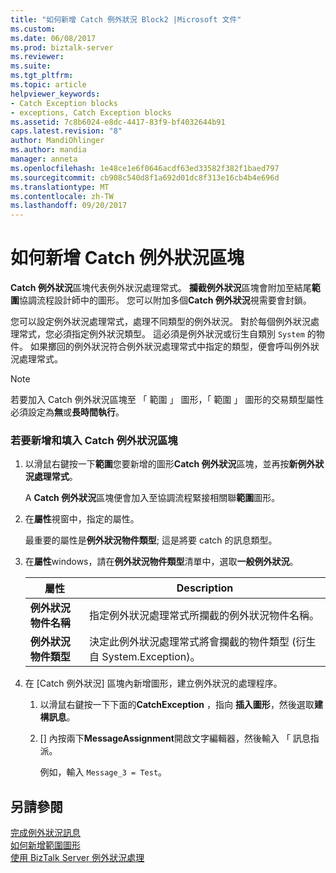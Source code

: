 ```yaml
---
title: "如何新增 Catch 例外狀況 Block2 |Microsoft 文件"
ms.custom: 
ms.date: 06/08/2017
ms.prod: biztalk-server
ms.reviewer: 
ms.suite: 
ms.tgt_pltfrm: 
ms.topic: article
helpviewer_keywords:
- Catch Exception blocks
- exceptions, Catch Exception blocks
ms.assetid: 7c8b6024-e8dc-4417-83f9-bf4032644b91
caps.latest.revision: "8"
author: MandiOhlinger
ms.author: mandia
manager: anneta
ms.openlocfilehash: 1e48ce1e6f0646acdf63ed33582f382f1baed797
ms.sourcegitcommit: cb908c540d8f1a692d01dc8f313e16cb4b4e696d
ms.translationtype: MT
ms.contentlocale: zh-TW
ms.lasthandoff: 09/20/2017
---
```

# <a name="how-to-add-a-catch-exception-block"></a>如何新增 Catch 例外狀況區塊
**Catch 例外狀況**區塊代表例外狀況處理常式。 **攔截例外狀況**區塊會附加至結尾**範圍**協調流程設計師中的圖形。 您可以附加多個**Catch 例外狀況**視需要會封鎖。  
  
 您可以設定例外狀況處理常式，處理不同類型的例外狀況。 對於每個例外狀況處理常式，您必須指定例外狀況類型。 這必須是例外狀況或衍生自類別 `System` 的物件。 如果擲回的例外狀況符合例外狀況處理常式中指定的類型，便會呼叫例外狀況處理常式。  
  
> [!NOTE]
>  若要加入 Catch 例外狀況區塊至 「 範圍 」 圖形，「 範圍 」 圖形的交易類型屬性必須設定為**無**或**長時間執行**。  
  
### <a name="to-add-and-populate-a-catch-exception-block"></a>若要新增和填入 Catch 例外狀況區塊  
  
1.  以滑鼠右鍵按一下**範圍**您要新增的圖形**Catch 例外狀況**區塊，並再按**新例外狀況處理常式**。  
  
     A **Catch 例外狀況**區塊便會加入至協調流程緊接相關聯**範圍**圖形。  
  
2.  在**屬性**視窗中，指定的屬性。  
  
     最重要的屬性是**例外狀況物件類型**; 這是將要 catch 的訊息類型。  
  
3.  在**屬性**windows，請在**例外狀況物件類型**清單中，選取**一般例外狀況**。  
  
    |屬性|Description|  
    |--------------|-----------------|  
    |**例外狀況物件名稱**|指定例外狀況處理常式所攔截的例外狀況物件名稱。|  
    |**例外狀況物件類型**|決定此例外狀況處理常式將會攔截的物件類型 (衍生自 System.Exception)。|  
  
4.  在 [Catch 例外狀況] 區塊內新增圖形，建立例外狀況的處理程序。  
  
    1.  以滑鼠右鍵按一下下面的**CatchException** ，指向 **插入圖形**，然後選取**建構訊息**。  
  
    2.  [] 內按兩下**MessageAssignment**開啟文字編輯器，然後輸入 「 訊息指派。  
  
         例如，輸入 `Message_3 = Test`。  
  
## <a name="see-also"></a>另請參閱  
 [完成例外狀況訊息](../core/completing-the-exception-message4.md)   
 [如何新增範圍圖形](../core/how-to-add-a-scope-shape4.md)   
 [使用 BizTalk Server 例外狀況處理](../core/using-biztalk-server-exception-handling4.md)